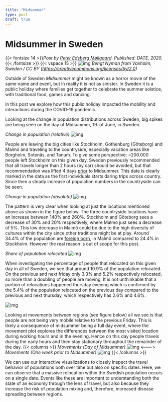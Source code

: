 ```yaml
---
title: "Midsommar"
type: post
draft: true
---
```

# **Midsummer in Sweden**
{{< fontsize 14 >}}*Post by [Peter Edsberg Møllgaard](mailto:petem@dtu.dk). Published: DATE, 2020.*{{< /fontsize >}}
{{< vspace 15 >}}
![img](/midsommer.png)
*Bengt Nyman from Vaxholm, Sweden / CC BY (https://creativecommons.org/licenses/by/2.0)*

Outside of Sweden *Midsummer* might be known as a horror movie of the same name and event, but in reality it is not as sinister.
In Sweden it is a public holiday where families get together to celebrate the summer solstice, with traditional food, games and dancing.

In this post we explore how this public holiday impacted the mobility and interactions during the COVID-19 pandemic. 

Looking at the change in population distributions across Sweden, big spikes are being seen on the day of Midsummer, 19. of June, in Sweden. 

*Change in population (relative)*
![img](/midsommar-changeall1.png)

People are leaving the big cities like Stockholm, Gothenburg (Göteborg) and Malmö and traveling to the countryside, especially vacation areas like Borgholm, 
Sotenäs, and Tanum. To give some perspective: ~200.000 people left Stockholm on this given day. Sweden previously recommended that all travels longer 
than 2 hours (by car) should be avoided, but that recommendation was lifted 4 days [prior](https://www.folkhalsomyndigheten.se/smittskydd-beredskap/utbrott/aktuella-utbrott/covid-19/fragor-och-svar/?fbclid=IwAR1tjvvqaxj8JllJXR4oiH6aYy9j8Utag_bfd_akuwcWmYoHb_1AnjcLv3o) to Midsummer. 
This date is clearly marked in the data as the first individuals starts daring trips across country. Since then a steady increase of population numbers in the countryside can be seen.

*Change in population (absolute)*
![img](/midsommar-changeall2.png)


The pattern is very clear when looking at just the locations mentioned above as shown in the figure below. 
The three countryside locations have an increase between 140% and 260%. Stockholm and Göteborg sees a decrease of 30% and 20% respectively, 
where Malmö just sees a decrease of 5%. This low decrease in Malmö could be due to the high diversity of cultures within the city since other traditions
might be at play. Around 34.4% of the population are [foreign born](http://www.statistikdatabasen.scb.se/pxweb/en/ssd/START__BE__BE0101__BE0101Q/UtlSvBakgFin/table/tableViewLayout1/?rxid=86abd797-7854-4564-9150-c9b06ae3ab07c9b06ae3ab07),
in Malmö compared to 24.4% in Stockholm. However the real reason is out of scope for this post.


*Share of population relocated*
![img](/midsommar-change.png)

When investigating the percentage of people that relocated on this given day in all of Sweden, we see that around 10.9% 
of the population relocated. On the previous and next friday only 3.3% and 5.2% respectively relocated, so more than a doubling
of people are moving. It is not unthinkable that a portion of relocations happened thursday evening which is confirmed by the 
5.4% of the population relocated on the previous day compared to the previous and next thursday, which respectively has 
2.6% and 4.6%.

![img](/midsommar-popurelocate.png)

Looking at movements between regions (see figure below) all we see is that people are not being very mobile relative to the previous Friday. 
This is likely a consequence of midsummer being a full day event, where the movement plot explores the differences between 
the most visited location during working hours and in the evening. Hence on this day people travels during the early hours and then 
stay stationary throughout the remainder of the day.
{{< columns >}}
*Movements (Day of Midsummer)*
![img](/midsommar-choro1.png)
<--->
*Movements (One week prior to Midsummer)*
![img](/midsommar-choro2.png)
{{< /columns >}}

We can use our interactive visualizations to closely inspect the travel behavior of populations both over time but also on specific dates. 
Here, we can observe that a massive relocation within the Swedish population occurs on a single date. 
Events like these are important to understanding both the state of an economy through the lens of travel, but also because they increase 
the risk of population mixing and, therefore, increased disease spreading between regions.


